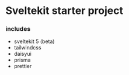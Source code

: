 # Sveltekit starter project

### includes
- sveltekit 5 (beta)
- tailwindcss
- daisyui
- prisma
- prettier